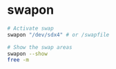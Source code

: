 # swapon

```sh
# Activate swap
swapon "/dev/sdx4" # or /swapfile

# Show the swap areas
swapon --show
free -m
```
